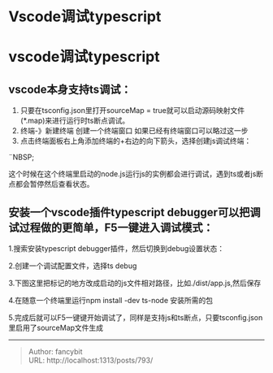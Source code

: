 # Vscode调试typescript

<div class="header"><h1 class="single-title animate__animated animate__pulse animate__faster">vscode调试typescript</h1></div>

<div class="content" id="content"><h2 id="vscode本身支持ts调试">vscode本身支持ts调试：</h2><ol><li>只要在tsconfig.json里打开sourceMap = true就可以启动源码映射文件(*.map)来进行运行时ts断点调试。</li><li>终端-》新建终端 创建一个终端窗口 如果已经有终端窗口可以略过这一步</li><li>点击终端面板右上角添加终端的+右边的向下箭头，选择创建js调试终端：<!-- raw HTML omitted --></li></ol><p><!-- raw HTML omitted -->¨NBSP;<!-- raw HTML omitted --></p><p>这个时候在这个终端里启动的node.js运行js的实例都会进行调试，遇到ts或者js断点都会暂停然后查看状态。</p><h2 id="安装一个vscode插件typescript-debugger可以把调试过程做的更简单f5一键进入调试模式">安装一个vscode插件typescript debugger可以把调试过程做的更简单，F5一键进入调试模式：</h2><p>1.搜索安装typescript debugger插件，然后切换到debug设置状态：<!-- raw HTML omitted --></p><p><!-- raw HTML omitted --> <!-- raw HTML omitted --></p><p>2.创建一个调试配置文件，选择ts debug<!-- raw HTML omitted --></p><p><!-- raw HTML omitted --> <!-- raw HTML omitted --> <!-- raw HTML omitted --><!-- raw HTML omitted --><!-- raw HTML omitted --></p><p>3.下图这里把标记的地方改成启动的js文件相对路径，比如./dist/app.js,然后保存<!-- raw HTML omitted --></p><p><!-- raw HTML omitted --> <!-- raw HTML omitted --></p><p>4.在随意一个终端里运行npm install -dev ts-node 安装所需的包</p><p>5.完成后就可以F5一键键开始调试了，同样是支持js和ts断点，只要tsconfig.json里启用了sourceMap文件生成</p></div>



---

> Author: fancybit  
> URL: http://localhost:1313/posts/793/  


